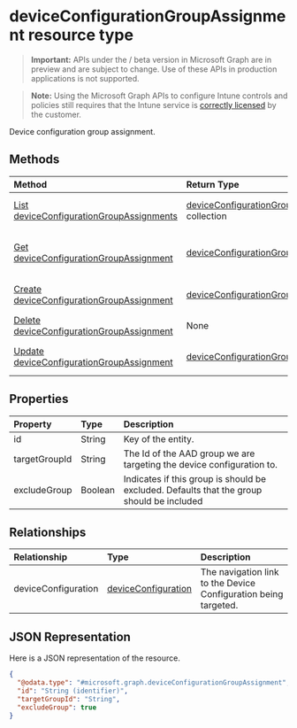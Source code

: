﻿# deviceConfigurationGroupAssignment resource type

> **Important:** APIs under the / beta version in Microsoft Graph are in preview and are subject to change. Use of these APIs in production applications is not supported.

> **Note:** Using the Microsoft Graph APIs to configure Intune controls and policies still requires that the Intune service is [correctly licensed](https://go.microsoft.com/fwlink/?linkid=839381) by the customer.

Device configuration group assignment.
## Methods
|Method|Return Type|Description|
|:---|:---|:---|
|[List deviceConfigurationGroupAssignments](../api/intune_deviceconfig_deviceconfigurationgroupassignment_list.md)|[deviceConfigurationGroupAssignment](../resources/intune_deviceconfig_deviceconfigurationgroupassignment.md) collection|List properties and relationships of the [deviceConfigurationGroupAssignment](../resources/intune_deviceconfig_deviceconfigurationgroupassignment.md) objects.|
|[Get deviceConfigurationGroupAssignment](../api/intune_deviceconfig_deviceconfigurationgroupassignment_get.md)|[deviceConfigurationGroupAssignment](../resources/intune_deviceconfig_deviceconfigurationgroupassignment.md)|Read properties and relationships of the [deviceConfigurationGroupAssignment](../resources/intune_deviceconfig_deviceconfigurationgroupassignment.md) object.|
|[Create deviceConfigurationGroupAssignment](../api/intune_deviceconfig_deviceconfigurationgroupassignment_create.md)|[deviceConfigurationGroupAssignment](../resources/intune_deviceconfig_deviceconfigurationgroupassignment.md)|Create a new [deviceConfigurationGroupAssignment](../resources/intune_deviceconfig_deviceconfigurationgroupassignment.md) object.|
|[Delete deviceConfigurationGroupAssignment](../api/intune_deviceconfig_deviceconfigurationgroupassignment_delete.md)|None|Deletes a [deviceConfigurationGroupAssignment](../resources/intune_deviceconfig_deviceconfigurationgroupassignment.md).|
|[Update deviceConfigurationGroupAssignment](../api/intune_deviceconfig_deviceconfigurationgroupassignment_update.md)|[deviceConfigurationGroupAssignment](../resources/intune_deviceconfig_deviceconfigurationgroupassignment.md)|Update the properties of a [deviceConfigurationGroupAssignment](../resources/intune_deviceconfig_deviceconfigurationgroupassignment.md) object.|

## Properties
|Property|Type|Description|
|:---|:---|:---|
|id|String|Key of the entity.|
|targetGroupId|String|The Id of the AAD group we are targeting the device configuration to.|
|excludeGroup|Boolean|Indicates if this group is should be excluded. Defaults that the group should be included|

## Relationships
|Relationship|Type|Description|
|:---|:---|:---|
|deviceConfiguration|[deviceConfiguration](../resources/intune_deviceconfig_deviceconfiguration.md)|The navigation link to the Device Configuration being targeted.|

## JSON Representation
Here is a JSON representation of the resource.
<!-- {
  "blockType": "resource",
  "keyProperty": "id",
  "@odata.type": "microsoft.graph.deviceConfigurationGroupAssignment"
}
-->
``` json
{
  "@odata.type": "#microsoft.graph.deviceConfigurationGroupAssignment",
  "id": "String (identifier)",
  "targetGroupId": "String",
  "excludeGroup": true
}
```



